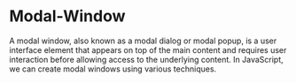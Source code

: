 # Modal-Window

A modal window, also known as a modal dialog or modal popup, is a user interface element that appears on top of the main content and requires user interaction before allowing access to the underlying content. In JavaScript, we can create modal windows using various techniques.
